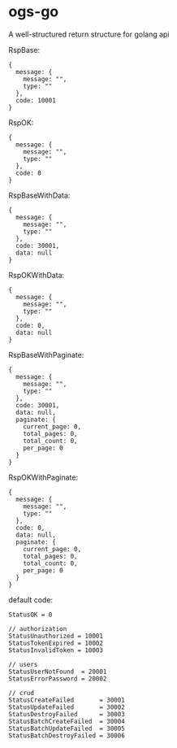 # ogs-go
A well-structured return structure for golang api

RspBase:

    {
      message: {
        message: "",
        type: ""
      },
      code: 10001
    }

RspOK:

    {
      message: {
        message: "",
        type: ""
      },
      code: 0
    }
    
RspBaseWithData:

    {
      message: {
        message: "",
        type: ""
      },
      code: 30001,
      data: null
    }

RspOKWithData:

    {
      message: {
        message: "",
        type: ""
      },
      code: 0,
      data: null
    }

RspBaseWithPaginate:

    {
      message: {
        message: "",
        type: ""
      },
      code: 30001,
      data: null,
      paginate: {
        current_page: 0,
        total_pages: 0,
        total_count: 0,
        per_page: 0
      }
    }

RspOKWithPaginate:

    {
      message: {
        message: "",
        type: ""
      },
      code: 0,
      data: null,
      paginate: {
        current_page: 0,
        total_pages: 0,
        total_count: 0,
        per_page: 0
      }
    }

default code:

    StatusOK = 0
    
    // authorization
    StatusUnauthorized = 10001
    StatusTokenExpired = 10002
    StatusInvalidToken = 10003
    
    // users
    StatusUserNotFound  = 20001
    StatusErrorPassword = 20002
    
    // crud
    StatusCreateFailed       = 30001
    StatusUpdateFailed       = 30002
    StatusDestroyFailed      = 30003
    StatusBatchCreateFailed  = 30004
    StatusBatchUpdateFailed  = 30005
    StatusBatchDestroyFailed = 30006
